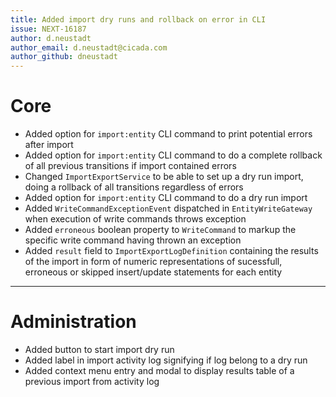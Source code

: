 ```yaml
---
title: Added import dry runs and rollback on error in CLI
issue: NEXT-16187
author: d.neustadt
author_email: d.neustadt@cicada.com 
author_github: dneustadt
---
```

# Core
* Added option for `import:entity` CLI command to print potential errors after import
* Added option for `import:entity` CLI command to do a complete rollback of all previous transitions if import contained errors
* Changed `ImportExportService` to be able to set up a dry run import, doing a rollback of all transitions regardless of errors  
* Added option for `import:entity` CLI command to do a dry run import
* Added `WriteCommandExceptionEvent` dispatched in `EntityWriteGateway` when execution of write commands throws exception
* Added `erroneous` boolean property to `WriteCommand` to markup the specific write command having thrown an exception
* Added `result` field to `ImportExportLogDefinition` containing the results of the import in form of numeric representations of sucessfull, erroneous or skipped insert/update statements for each entity
___
# Administration
* Added button to start import dry run
* Added label in import activity log signifying if log belong to a dry run
* Added context menu entry and modal to display results table of a previous import from activity log
